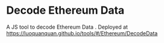 # Decode Ethereum Data

A JS tool to decode Ethereum Data
. Deployed at https://luoquanquan.github.io/tools/#/Ethereum/DecodeData
